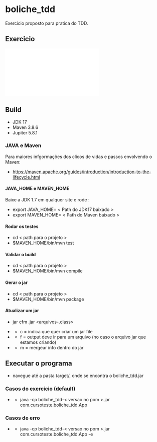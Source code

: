 # boliche_tdd

Exercicio proposto para pratica do TDD. 

## Exercicio ##

![Enunciado](src/main/resources/ExercicioTDD.pdf?raw=true "Boliche TDD")

## Build ##

* JDK 17 
* Maven 3.8.6
* Jupiter 5.8.1

### JAVA e Maven ###
Para maiores infgormações dos clicos de vidas e passos envolvendo o Maven:

* https://maven.apache.org/guides/introduction/introduction-to-the-lifecycle.html

#### JAVA_HOME e MAVEN_HOME ####
Baixe a JDK 1.7 em qualquer site e rode :

* export JAVA_HOME= < Path do JDK17 baixado >
* export MAVEN_HOME= < Path do Maven baixado >

#### Rodar os testes ####

* cd < path para o projeto >
* $MAVEN_HOME/bin/mvn test

#### Validar o build ####

* cd < path para o projeto >
* $MAVEN_HOME/bin/mvn compile

#### Gerar o jar ####

* cd < path para o projeto >
* $MAVEN_HOME/bin/mvn package


#### Atualizar um jar ####

* jar cfm <nome-do-jar>.jar <arquivo-a-atualizar> <arquivos-.class>

* * c = indica que quer criar um jar file
* * f = output deve ir para um arquivo (no caso o arquivo jar que estamos criando)
* * m = mergear info dentro do jar

## Executar o programa ##

* navegue até a pasta target/, onde se encontra o boliche_tdd.jar


### Casos do exercicio (default) ###
* * java -cp boliche_tdd-< versao no pom >.jar <nome-da-classe-main> com.cursoteste.boliche_tdd.App

### Casos de erro ###
* * java -cp boliche_tdd-< versao no pom >.jar <nome-da-classe-main> com.cursoteste.boliche_tdd.App -e